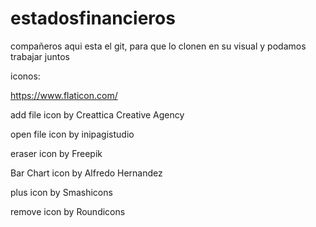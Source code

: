 # estadosfinancieros
compañeros aqui esta el git, para que lo clonen en su visual y podamos trabajar juntos

iconos:

https://www.flaticon.com/

add file icon by Creattica Creative Agency

open file icon by inipagistudio

eraser icon by Freepik

Bar Chart icon by Alfredo Hernandez

plus icon by Smashicons

remove icon by Roundicons